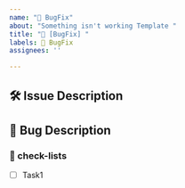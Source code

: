 ```yaml
---
name: "🐞 BugFix"
about: "Something isn't working Template "
title: "🐞 [BugFix] "
labels: 🐞 BugFix
assignees: ''

---
```


## 🛠️ Issue Description
[//]: # (해당 이슈에 대한 설명을 작성해주세요.)

## 💭 Bug Description
[//]: # (버그가 끼치는 영향과 문제를 설명해주세요.)

### 📝 check-lists
[//]: # (업무 체크리스트를 작성해주세요.)
- [ ] Task1

